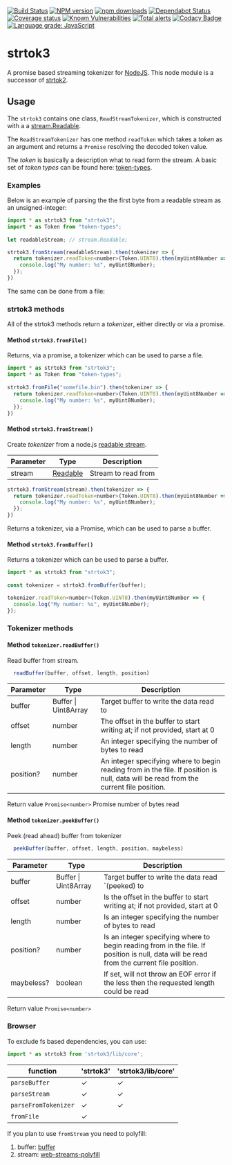 [![Build Status](https://travis-ci.org/Borewit/strtok3.svg?branch=master)](https://travis-ci.org/Borewit/strtok3)
[![NPM version](https://badge.fury.io/js/strtok3.svg)](https://npmjs.org/package/strtok3)
[![npm downloads](http://img.shields.io/npm/dm/strtok3.svg)](https://npmcharts.com/compare/strtok3,strtok2?start=600&interval=30)
[![Dependabot Status](https://api.dependabot.com/badges/status?host=github&repo=Borewit/music-metadata)](https://dependabot.com)[![Coverage status](https://coveralls.io/repos/github/Borewit/strtok3/badge.svg?branch=master)](https://coveralls.io/github/Borewit/strtok3?branch=master)
[![Known Vulnerabilities](https://snyk.io/test/github/Borewit/strtok3/badge.svg?targetFile=package.json)](https://snyk.io/test/github/Borewit/strtok3?targetFile=package.json)
[![Total alerts](https://img.shields.io/lgtm/alerts/g/Borewit/strtok3.svg?logo=lgtm&logoWidth=18)](https://lgtm.com/projects/g/Borewit/strtok3/alerts/)
[![Codacy Badge](https://api.codacy.com/project/badge/Grade/59dd6795e61949fb97066ca52e6097ef)](https://www.codacy.com/app/Borewit/strtok3?utm_source=github.com&amp;utm_medium=referral&amp;utm_content=Borewit/strtok3&amp;utm_campaign=Badge_Grade)
[![Language grade: JavaScript](https://img.shields.io/lgtm/grade/javascript/g/Borewit/strtok3.svg?logo=lgtm&logoWidth=18)](https://lgtm.com/projects/g/Borewit/strtok3/context:javascript)
# strtok3

A promise based streaming tokenizer for [NodeJS](http://nodejs.org).
This node module is a successor of [strtok2](https://github.com/Borewit/strtok2).

## Usage

The `strtok3` contains one class, `ReadStreamTokenizer`, which is constructed with a 
a [stream.Readable](https://nodejs.org/api/stream.html#stream_class_stream_readable).

The `ReadStreamTokenizer` has one method `readToken` which takes a *token* as an argument 
and returns a `Promise` resolving the decoded token value.

The *token* is basically a description what to read form the stream. 
A basic set of *token types* can be found here: [token-types](https://github.com/Borewit/token-types).

### Examples

Below is an example of parsing the the first byte from a readable stream as an unsigned-integer:

```js
import * as strtok3 from "strtok3";
import * as Token from "token-types";
    
let readableStream; // stream.Readable;

strtok3.fromStream(readableStream).then(tokenizer => {
  return tokenizer.readToken<number>(Token.UINT8).then(myUint8Number => {
    console.log("My number: %s", myUint8Number);
  });
})
```

The same can be done from a file:

### strtok3 methods

All of the strtok3 methods return a _tokenizer_, either directly or via a promise.

#### Method `strtok3.fromFile()`
Returns, via a promise, a tokenizer which can be used to parse a file.

```js
import * as strtok3 from "strtok3";
import * as Token from "token-types";
    
strtok3.fromFile("somefile.bin").then(tokenizer => {
  return tokenizer.readToken<number>(Token.UINT8).then(myUint8Number => {
    console.log("My number: %s", myUint8Number);
  });
})
```

#### Method `strtok3.fromStream()`

Create _tokenizer_ from a node.js [readable stream](https://nodejs.org/api/stream.html#stream_class_stream_readable).

| Parameter  | Type                                                                        | Description                     |
|------------|-----------------------------------------------------------------------------|---------------------------------|
| stream     | [Readable](https://nodejs.org/api/stream.html#stream_class_stream_readable) | Stream to read from             |

```js
strtok3.fromStream(stream).then(tokenizer => {
  return tokenizer.readToken<number>(Token.UINT8).then(myUint8Number => {
    console.log("My number: %s", myUint8Number);
  });
})
```
Returns a tokenizer, via a Promise, which can be used to parse a buffer.

#### Method `strtok3.fromBuffer()`

Returns a tokenizer which can be used to parse a buffer.
```js
import * as strtok3 from "strtok3";
    
const tokenizer = strtok3.fromBuffer(buffer);

tokenizer.readToken<number>(Token.UINT8).then(myUint8Number => {
  console.log("My number: %s", myUint8Number);
});
```

### Tokenizer methods 

#### Method `tokenizer.readBuffer()`

Read buffer from stream.
```js
  readBuffer(buffer, offset, length, position)
```
| Parameter  | Type                     | Description                                                                                                                           |
|------------|--------------------------|---------------------------------------------------------------------------------------------------------------------------------------|
| buffer     | Buffer &#124; Uint8Array | Target buffer to write the data read to                                                                                               |
| offset     | number                   | The offset in the buffer to start writing at; if not provided, start at 0                                                             |
| length     | number                   | An integer specifying the number of bytes to read                                                                                     |
| position?  | number                   | An integer specifying where to begin reading from in the file. If position is null, data will be read from the current file position. |

Return value `Promise<number>` Promise number of bytes read

#### Method `tokenizer.peekBuffer()`

Peek (read ahead) buffer from tokenizer
```js
  peekBuffer(buffer, offset, length, position, maybeless)
```

| Parameter  | Type                     | Description                                                                                                                              |
|------------|--------------------------|------------------------------------------------------------------------------------------------------------------------------------------|
| buffer     | Buffer &#124; Uint8Array | Target buffer to write the data read `(peeked) to                                                                                        |
| offset     | number                   | Is the offset in the buffer to start writing at; if not provided, start at 0                                                             |
| length     | number                   | Is an integer specifying the number of bytes to read                                                                                     |
| position?  | number                   | Is an integer specifying where to begin reading from in the file. If position is null, data will be read from the current file position. |
| maybeless? | boolean                  | If set, will not throw an EOF error if the less then the requested length could be read                                                  |

Return value `Promise<number>`

### Browser
To exclude fs based dependencies, you can use:
```js
import * as strtok3 from 'strtok3/lib/core';
```

| function              | 'strtok3'           | 'strtok3/lib/core'  |
| ----------------------| --------------------|---------------------|
| `parseBuffer`         | ✓                   | ✓                   |
| `parseStream`         | ✓                   | ✓                   |
| `parseFromTokenizer`  | ✓                   | ✓                   |
| `fromFile`            | ✓                   |                     |

If you plan to use `fromStream` you need to polyfill: 
1. buffer: [buffer](https://www.npmjs.com/package/buffer)
2. stream: [web-streams-polyfill](https://www.npmjs.com/package/web-streams-polyfill)
